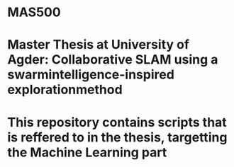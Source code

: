 # MAS500
# Master Thesis at University of Agder: Collaborative SLAM using a swarmintelligence-inspired explorationmethod

# This repository contains scripts that is reffered to in the thesis, targetting the Machine Learning part
